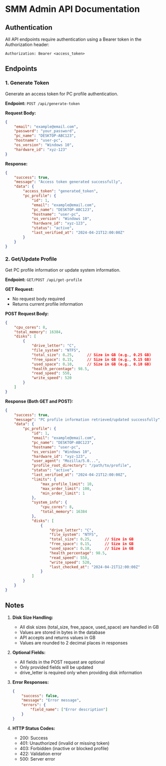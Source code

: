 # SMM Admin API Documentation

## Authentication

All API endpoints require authentication using a Bearer token in the Authorization header:
```
Authorization: Bearer <access_token>
```

## Endpoints

### 1. Generate Token
Generate an access token for PC profile authentication.

**Endpoint:** `POST /api/generate-token`

**Request Body:**
```json
{
    "email": "example@email.com",
    "password": "your_password",
    "pc_name": "DESKTOP-ABC123",
    "hostname": "user-pc",
    "os_version": "Windows 10",
    "hardware_id": "xyz-123"
}
```

**Response:**
```json
{
    "success": true,
    "message": "Access token generated successfully",
    "data": {
        "access_token": "generated_token",
        "pc_profile": {
            "id": 1,
            "email": "example@email.com",
            "pc_name": "DESKTOP-ABC123",
            "hostname": "user-pc",
            "os_version": "Windows 10",
            "hardware_id": "xyz-123",
            "status": "active",
            "last_verified_at": "2024-04-21T12:00:00Z"
        }
    }
}
```

### 2. Get/Update Profile
Get PC profile information or update system information.

**Endpoint:** `GET/POST /api/get-profile`

**GET Request:**
- No request body required
- Returns current profile information

**POST Request Body:**
```json
{
    "cpu_cores": 8,
    "total_memory": 16384,
    "disks": [
        {
            "drive_letter": "C",
            "file_system": "NTFS",
            "total_size": 0.25,      // Size in GB (e.g., 0.25 GB)
            "free_space": 0.15,      // Size in GB (e.g., 0.15 GB)
            "used_space": 0.10,      // Size in GB (e.g., 0.10 GB)
            "health_percentage": 98.5,
            "read_speed": 550,
            "write_speed": 520
        }
    ]
}
```

**Response (Both GET and POST):**
```json
{
    "success": true,
    "message": "PC profile information retrieved/updated successfully",
    "data": {
        "pc_profile": {
            "id": 1,
            "email": "example@email.com",
            "pc_name": "DESKTOP-ABC123",
            "hostname": "user-pc",
            "os_version": "Windows 10",
            "hardware_id": "xyz-123",
            "user_agent": "Mozilla/5.0...",
            "profile_root_directory": "/path/to/profile",
            "status": "active",
            "last_verified_at": "2024-04-21T12:00:00Z",
            "limits": {
                "max_profile_limit": 10,
                "max_order_limit": 100,
                "min_order_limit": 1
            },
            "system_info": {
                "cpu_cores": 8,
                "total_memory": 16384
            },
            "disks": [
                {
                    "drive_letter": "C",
                    "file_system": "NTFS",
                    "total_size": 0.25,      // Size in GB
                    "free_space": 0.15,      // Size in GB
                    "used_space": 0.10,      // Size in GB
                    "health_percentage": 98.5,
                    "read_speed": 550,
                    "write_speed": 520,
                    "last_checked_at": "2024-04-21T12:00:00Z"
                }
            ]
        }
    }
}
```

## Notes

1. **Disk Size Handling:**
   - All disk sizes (total_size, free_space, used_space) are handled in GB
   - Values are stored in bytes in the database
   - API accepts and returns values in GB
   - Values are rounded to 2 decimal places in responses

2. **Optional Fields:**
   - All fields in the POST request are optional
   - Only provided fields will be updated
   - drive_letter is required only when providing disk information

3. **Error Responses:**
   ```json
   {
       "success": false,
       "message": "Error message",
       "errors": {
           "field_name": ["Error description"]
       }
   }
   ```

4. **HTTP Status Codes:**
   - 200: Success
   - 401: Unauthorized (invalid or missing token)
   - 403: Forbidden (inactive or blocked profile)
   - 422: Validation error
   - 500: Server error 